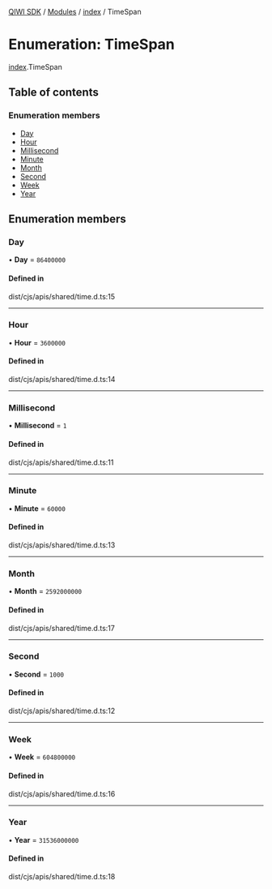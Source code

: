 [QIWI SDK](../README.md) / [Modules](../modules.md) / [index](../modules/index.md) / TimeSpan

# Enumeration: TimeSpan

[index](../modules/index.md).TimeSpan

## Table of contents

### Enumeration members

- [Day](index.TimeSpan.md#day)
- [Hour](index.TimeSpan.md#hour)
- [Millisecond](index.TimeSpan.md#millisecond)
- [Minute](index.TimeSpan.md#minute)
- [Month](index.TimeSpan.md#month)
- [Second](index.TimeSpan.md#second)
- [Week](index.TimeSpan.md#week)
- [Year](index.TimeSpan.md#year)

## Enumeration members

### Day

• **Day** = `86400000`

#### Defined in

dist/cjs/apis/shared/time.d.ts:15

___

### Hour

• **Hour** = `3600000`

#### Defined in

dist/cjs/apis/shared/time.d.ts:14

___

### Millisecond

• **Millisecond** = `1`

#### Defined in

dist/cjs/apis/shared/time.d.ts:11

___

### Minute

• **Minute** = `60000`

#### Defined in

dist/cjs/apis/shared/time.d.ts:13

___

### Month

• **Month** = `2592000000`

#### Defined in

dist/cjs/apis/shared/time.d.ts:17

___

### Second

• **Second** = `1000`

#### Defined in

dist/cjs/apis/shared/time.d.ts:12

___

### Week

• **Week** = `604800000`

#### Defined in

dist/cjs/apis/shared/time.d.ts:16

___

### Year

• **Year** = `31536000000`

#### Defined in

dist/cjs/apis/shared/time.d.ts:18
